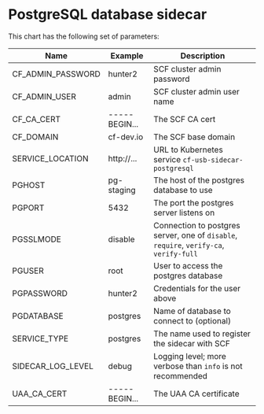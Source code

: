 # PostgreSQL database sidecar

This chart has the following set of parameters:

|Name              |Example        |Description
|---               |---            |---
|CF_ADMIN_PASSWORD |hunter2        |SCF cluster admin password
|CF_ADMIN_USER     |admin          |SCF cluster admin user name
|CF_CA_CERT        |----- BEGIN... |The SCF CA cert
|CF_DOMAIN         |cf-dev.io      |The SCF base domain
|SERVICE_LOCATION  |http://...     |URL to Kubernetes service `cf-usb-sidecar-postgresql`
|PGHOST            |pg-staging     |The host of the postgres database to use
|PGPORT            |5432           |The port the postgres server listens on
|PGSSLMODE         |disable        |Connection to postgres server, one of `disable`, `require`, `verify-ca`, `verify-full`
|PGUSER            |root           |User to access the postgres database
|PGPASSWORD        |hunter2        |Credentials for the user above
|PGDATABASE        |postgres       |Name of database to connect to (optional)
|SERVICE_TYPE      |postgres       |The name used to register the sidecar with SCF
|SIDECAR_LOG_LEVEL |debug          |Logging level; more verbose than `info` is not recommended
|UAA_CA_CERT       |----- BEGIN... |The UAA CA certificate
